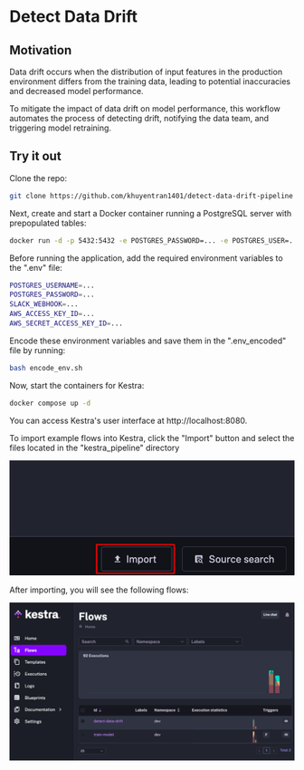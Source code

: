 # Detect Data Drift

## Motivation
Data drift occurs when the distribution of input features in the production environment differs from the training data, leading to potential inaccuracies and decreased model performance.

To mitigate the impact of data drift on model performance, this workflow automates the process of detecting drift, notifying the data team, and triggering model retraining.

## Try it out

Clone the repo:

```bash
git clone https://github.com/khuyentran1401/detect-data-drift-pipeline
```

Next, create and start a Docker container running a PostgreSQL server with prepopulated tables:

```bash
docker run -d -p 5432:5432 -e POSTGRES_PASSWORD=... -e POSTGRES_USER=... khuyentran1401/bikeride-postgres:latest
```

Before running the application, add the required environment variables to the ".env" file:

```bash
POSTGRES_USERNAME=...
POSTGRES_PASSWORD=...
SLACK_WEBHOOK=...
AWS_ACCESS_KEY_ID=...
AWS_SECRET_ACCESS_KEY_ID=...
```

Encode these environment variables and save them in the ".env_encoded" file by running:

```bash
bash encode_env.sh
```

Now, start the containers for Kestra:

```bash
docker compose up -d
```

You can access Kestra's user interface at http://localhost:8080.

To import example flows into Kestra, click the "Import" button and select the files located in the "kestra_pipeline" directory

![](images/upload.png)

After importing, you will see the following flows:

![](images/kestra.png)